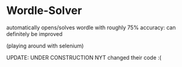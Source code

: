 # Wordle-Solver
 automatically opens/solves wordle with roughly 75% accuracy: can definitely be improved

(playing around with selenium)

UPDATE:
UNDER CONSTRUCTION
NYT changed their code :(
